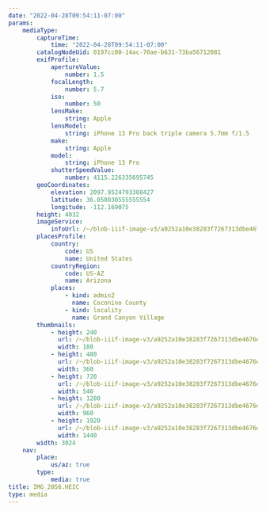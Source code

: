 ```yaml
---
date: "2022-04-28T09:54:11-07:00"
params:
    mediaType:
        captureTime:
            time: "2022-04-28T09:54:11-07:00"
        catalogNodeUid: 0197cc00-14ac-70ae-b631-73ba56712081
        exifProfile:
            apertureValue:
                number: 1.5
            focalLength:
                number: 5.7
            iso:
                number: 50
            lensMake:
                string: Apple
            lensModel:
                string: iPhone 13 Pro back triple camera 5.7mm f/1.5
            make:
                string: Apple
            model:
                string: iPhone 13 Pro
            shutterSpeedValue:
                number: 4115.226335695745
        geoCoordinates:
            elevation: 2097.9524793388427
            latitude: 36.058030555555554
            longitude: -112.169075
        height: 4032
        imageService:
            infoUrl: /~/blob-iiif-image-v3/a9252a10e38283f7267313dbe4676e896c849e1ea7e246ef58a202b07bc1411f/info.json
        placesProfile:
            country:
                code: US
                name: United States
            countryRegion:
                code: US-AZ
                name: Arizona
            places:
                - kind: admin2
                  name: Coconino County
                - kind: locality
                  name: Grand Canyon Village
        thumbnails:
            - height: 240
              url: /~/blob-iiif-image-v3/a9252a10e38283f7267313dbe4676e896c849e1ea7e246ef58a202b07bc1411f/full/180%2C240/0/default.jpg
              width: 180
            - height: 480
              url: /~/blob-iiif-image-v3/a9252a10e38283f7267313dbe4676e896c849e1ea7e246ef58a202b07bc1411f/full/360%2C480/0/default.jpg
              width: 360
            - height: 720
              url: /~/blob-iiif-image-v3/a9252a10e38283f7267313dbe4676e896c849e1ea7e246ef58a202b07bc1411f/full/540%2C720/0/default.jpg
              width: 540
            - height: 1280
              url: /~/blob-iiif-image-v3/a9252a10e38283f7267313dbe4676e896c849e1ea7e246ef58a202b07bc1411f/full/960%2C1280/0/default.jpg
              width: 960
            - height: 1920
              url: /~/blob-iiif-image-v3/a9252a10e38283f7267313dbe4676e896c849e1ea7e246ef58a202b07bc1411f/full/1440%2C1920/0/default.jpg
              width: 1440
        width: 3024
    nav:
        place:
            us/az: true
        type:
            media: true
title: IMG_2056.HEIC
type: media
---
```

